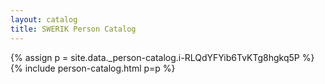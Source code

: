 ```yaml
---
layout: catalog
title: SWERIK Person Catalog
---
```

{% assign p = site.data._person-catalog.i-RLQdYFYib6TvKTg8hgkq5P %}
{% include person-catalog.html p=p %}

